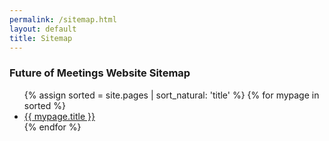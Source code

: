 ```yaml
---
permalink: /sitemap.html
layout: default
title: Sitemap
---
```

<h3>Future of Meetings Website Sitemap</h3>


<ul>
{% assign sorted = site.pages | sort_natural: 'title' %}
{% for mypage in sorted %}
  <li><a href="{{mypage.permalink}}">{{ mypage.title }}</a></li>
{% endfor %}
</ul>

